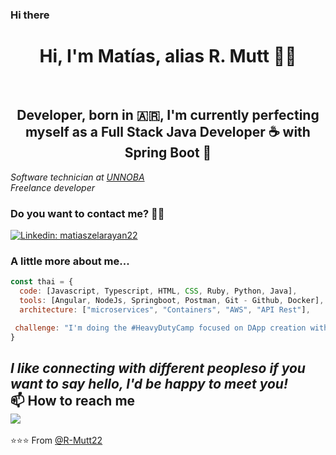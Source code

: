 ### Hi there 
<div align="center">
  <h1>Hi, I'm Matías, alias R. Mutt 👋🏻</h1><br>
  <h2>Developer, born in 🇦🇷, I'm currently perfecting myself as a Full Stack Java Developer ☕ with Spring Boot 🍃</h2>
  </div>

<p><em>Software technician at <a href="https://unnoba.edu.ar/">UNNOBA</a></br>Freelance developer </em></p>

<h3>Do you want to contact me? 🤝🏻</h3>

[![Linkedin: matiaszelarayan22](https://img.shields.io/badge/-matiaszelarayan-blue?style=flat-square&logo=Linkedin&logoColor=white&link=https://www.linkedin.com/in/matiaszelarayan22/)](https://www.linkedin.com/in/matiaszelarayan22/)


### A little more about me...  

```javascript
const thai = {
  code: [Javascript, Typescript, HTML, CSS, Ruby, Python, Java],
  tools: [Angular, NodeJs, Springboot, Postman, Git - Github, Docker],
  architecture: ["microservices", "Containers", "AWS", "API Rest"],

 challenge: "I'm doing the #HeavyDutyCamp focused on DApp creation with the Solana network, react and typing"
}
```
<em><b>I like connecting with different people</b>so if you want to say hello,<b> I'd be happy to meet you!</b></em></br>
📫 How to reach me </br>
<a href = "mailto:matiaszelarayan87@gmail.com"><img src="https://img.shields.io/badge/-Gmail-%23333?style=for-the-badge&logo=gmail&logoColor=white" target="_blank"></a>
---
⭐️⭐️⭐️ From [@R-Mutt22](https://github.com/R-Mutt22)

<!--
**R-Mutt22/R-Mutt22** is a ✨ _special_ ✨ repository because its `README.md` (this file) appears on your GitHub profile.

Here are some ideas to get you started:

- 🔭 I’m currently working on ...
- 🌱 I’m currently learning ...
- 👯 I’m looking to collaborate on ...
- 🤔 I’m looking for help with ...
- 💬 Ask me about ...
- 📫 How to reach me: ...
- 😄 Pronouns: ...
- ⚡ Fun fact: ...
-->

